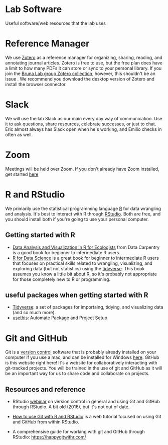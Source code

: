 # Lab Software

Useful software/web resources that the lab uses

# Reference Manager

We use [Zotero](https://www.zotero.org/) as a reference manager for organizing, sharing, reading, and annotating journal articles.
Zotero is free to use, but the free plan does have a limit to how many PDFs it can store or sync to your personal library.
If you join the [Bruna Lab group Zotero collection](https://www.zotero.org/groups/2603950/heliconia-frag-drought), however, this shouldn't be an issue <!--# actually it is, its out of space now -->.
We recommend you download the desktop version of Zotero and install the browser connector.

# Slack

We will use the lab Slack as our main every day way of communication.
Use it to ask questions, share resources, celebrate successes, or just to chat.
Eric almost always has Slack open when he's working, and Emilio checks in often as well.

# Zoom

Meetings will be held over Zoom.
If you don't already have Zoom installed, get started [here](https://ufl.zoom.us/)

# R and RStudio

We primarily use the statistical programming language [R](https://cran.r-project.org/) for data wrangling and analysis.
It's best to interact with R through [RStudio](https://www.rstudio.com/).
Both are free, and you should install both if you're going to use your personal computer.

## Getting started with R

-   [Data Analysis and Visualization in R for Ecologists](https://datacarpentry.org/R-ecology-lesson/index.html) from Data Carpentry is a good book for beginner to intermediate R users.
-   [R for Data Science](https://r4ds.had.co.nz/) is a great book for beginner to intermediate R users that focuses on practical skills related to wrangling, visualizing, and exploring data (but not statistics) using the [tidyverse](https://www.tidyverse.org/). This book assumes you know a little bit about R, so it's probably not appropriate for those completely new to R or programming.

## useful packages when getting started with R

-  [Tidyverse](https://cran.r-project.org/web/packages/tidyverse/index.html): a set of packages for importaing, tidying, and visualizing data (and so much more).
-  [usethis](https://cran.r-project.org/web/packages/usethis/index.html): Automate Package and Project Setup

# Git and GitHub

Git is a [version control](https://peerj.com/preprints/3159/) software that is probably already installed on your computer if you use a mac, and can be installed for Windows [here](https://git-scm.com/download/win).
GitHub is this website right here!
It's a website for collaboratively interacting with git-tracked projects.
You will be trained in the use of git and GitHub as it will be an important way for us to share code and collaborate on projects.

## Resources and reference

-   RStudio [webinar](https://www.rstudio.com/resources/webinars/managing-part-2-github-and-rstudio/) on version control in general and using Git and GitHub through RStudio.
    A bit old (2016), but it's not out of date.

-   [How to use Git with R and RStudio](https://www.geo.uzh.ch/microsite/reproducible_research/post/rr-rstudio-git/) is a web tutorial focused on using Git and GitHub from within RStudio.

-   A comprehensive guide for working with git and GitHub through RStudio: <https://happygitwithr.com/>
